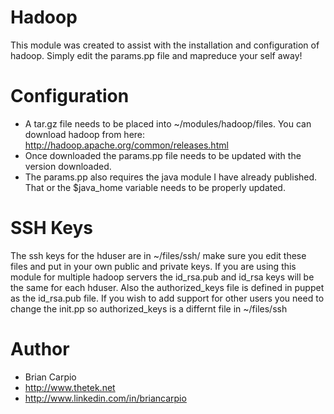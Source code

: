 # Hadoop #

This module was created to assist with the installation and configuration of hadoop. Simply edit the params.pp file and mapreduce your self away!

# Configuration #

* A tar.gz file needs to be placed into ~/modules/hadoop/files. You can download hadoop from here: http://hadoop.apache.org/common/releases.html
* Once downloaded the params.pp file needs to be updated with the version downloaded. 
* The params.pp also requires the java module I have already published. That or the $java_home variable needs to be properly updated.

# SSH Keys #

The ssh keys for the hduser are in ~/files/ssh/ make sure you edit these files and put in your own public and private keys. If you are using this module for multiple hadoop servers the id_rsa.pub and id_rsa keys will be the same for each hduser. Also the authorized_keys file is defined in puppet as the id_rsa.pub file. If you wish to add support for other users you need to change the init.pp so authorized_keys is a differnt file in ~/files/ssh


# Author #

* Brian Carpio
* http://www.thetek.net
* http://www.linkedin.com/in/briancarpio
